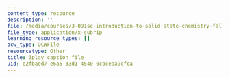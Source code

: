 ```yaml
---
content_type: resource
description: ''
file: /media/courses/3-091sc-introduction-to-solid-state-chemistry-fall-2010/e2fbaed7e6a533d145400cbceaa9cfca_NpBq_JnLKv8.srt
file_type: application/x-subrip
learning_resource_types: []
ocw_type: OCWFile
resourcetype: Other
title: 3play caption file
uid: e2fbaed7-e6a5-33d1-4540-0cbceaa9cfca
---
```

